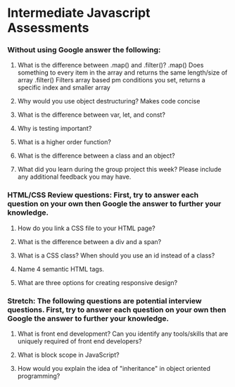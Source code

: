 # Intermediate Javascript Assessments

### Without using Google answer the following:

1. What is the difference between .map() and .filter()?
.map() Does something to every item in the array and returns the same length/size of array
.filter() Filters array based pm conditions you set, returns a specific index and smaller array

2. Why would you use object destructuring?
Makes code concise

3. What is the difference between var, let, and const?


4. Why is testing important?

5. What is a higher order function?

6. What is the difference between a class and an object?

7. What did you learn during the group project this week? Please include any additional feedback you may have.


### HTML/CSS Review questions: First, try to answer each question on your own then Google the answer to further your knowledge.

1. How do you link a CSS file to your HTML page?

2. What is the difference between a div and a span?

3. What is a CSS class? When should you use an id instead of a class?

4. Name 4 semantic HTML tags.

5. What are three options for creating responsive design?


### Stretch: The following questions are potential interview questions. First, try to answer each question on your own then Google the answer to further your knowledge.

1. What is front end development? Can you identify any tools/skills that are uniquely required of front end developers?

2. What is block scope in JavaScript?

3. How would you explain the idea of "inheritance" in object oriented programming?
